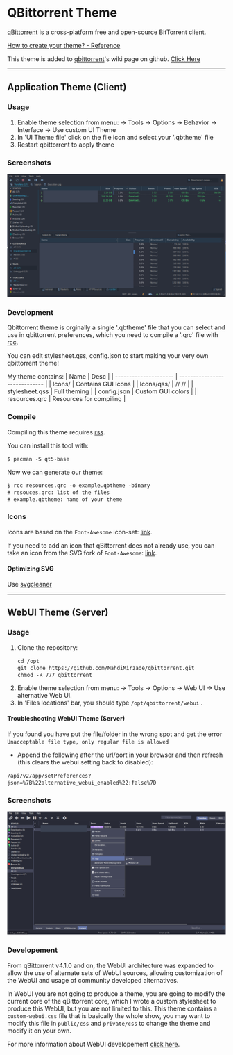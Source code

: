 # QBittorrent Theme
[qBittorrent](https://qbittorrent.org/) is a cross-platform free and open-source BitTorrent client.

[How to create your theme? - Reference](https://github.com/qbittorrent/qBittorrent/wiki/Create-custom-themes-for-qBittorrent)

This theme is added to [qbittorrent](https://github.com/qbittorrent/qBittorrent)'s wiki page on github. [Click Here](https://github.com/qbittorrent/qBittorrent/wiki/List-of-known-qBittorrent-themes)

---

## Application Theme (Client)

### Usage
1. Enable theme selection from menu:
→ Tools → Options → Behavior → Interface → Use custom UI Theme
2. In 'UI Theme file' click on the file icon and select your '.qbtheme' file
3. Restart qbittorrent to apply theme

### Screenshots
![Screenshot](./screenshot.png)

### Development
Qbittorrent theme is orginally a single '.qbtheme' file
that you can select and use in qbittorrent preferences,
which you need to compile a '.qrc' file with [rcc](https://doc.qt.io/qt-5/rcc.html).

You can edit stylesheet.qss, config.json to start
making your very own qbittorrent theme!

My theme contains:
| Name			| Desc				|
| --------------------- | ----------------------------- |
| Icons/		| Contains GUI Icons		|
| Icons/qss/		| // //				|
| stylesheet.qss	| Full theming			|
| config.json		| Custom GUI colors		|
| resources.qrc		| Resources for compiling	|

### Compile
Compiling this theme requires [rss](https://doc.qt.io/qt-5/rcc.html).

You can install this tool with:
```
$ pacman -S qt5-base
```

Now we can generate our theme:
```
$ rcc resources.qrc -o example.qbtheme -binary
# resouces.qrc: list of the files
# example.qbtheme: name of your theme
```

### Icons
Icons are based on the `Font-Awesome` icon-set: [link](http://fontawesome.io/icons/).

If you need to add an icon that qBittorrent does not already use, you can take an icon from the SVG fork of `Font-Awesome`: [link](https://github.com/encharm/Font-Awesome-SVG-PNG).

#### Optimizing SVG

Use [svgcleaner](https://github.com/RazrFalcon/svgcleaner)

---

## WebUI Theme (Server)

### Usage

1. Clone the repository:
    ```
    cd /opt
    git clone https://github.com/MahdiMirzade/qbittorrent.git
    chmod -R 777 qbittorrent
    ```
2. Enable theme selection from menu: → Tools → Options → Web UI → Use alternative Web UI.
3. In 'Files locations' bar, you should type `/opt/qbittorrent/webui` .

#### Troubleshooting WebUI Theme (Server)
If you found you have put the file/folder in the wrong spot and get the error `Unacceptable file type, only regular file is allowed`
* Append the following after the url/port in your browser and then refresh (this clears the webui setting back to disabled):
```
/api/v2/app/setPreferences?json=%7B%22alternative_webui_enabled%22:false%7D
```

### Screenshots
![Screenshot WebUI](./screenshot.webui.png)

### Developement
From qBittorrent v4.1.0 and on, the WebUI architecture was expanded to allow the use of alternate sets of WebUI sources, allowing customization of the WebUI and usage of community developed alternatives.

In WebUI you are not going to produce a theme, you are going to modify the current core of the qBittorrent core, which I wrote a custom stylesheet to produce this WebUI, but you are not limited to this.
This theme contains a `custom-webui.css` file that is basically the whole show, you may want to modify this file in `public/css` and `private/css` to change the theme and modify it on your own.

For more information about WebUI developement [click here](https://github.com/qbittorrent/qBittorrent/wiki/Developing-alternate-WebUIs-(WIP)).

